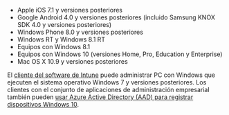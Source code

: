 
  - Apple iOS 7.1 y versiones posteriores
  - Google Android 4.0 y versiones posteriores (incluido Samsung KNOX SDK 4.0 y versiones posteriores)
  - Windows Phone 8.0 y versiones posteriores
  - Windows RT y Windows 8.1 RT
  - Equipos con Windows 8.1
  - Equipos con Windows 10 (versiones Home, Pro, Education y Enterprise)
  - Mac OS X 10.9 y versiones posteriores

El [cliente del software de Intune](/intune/deploy-use/manage-windows-pcs-with-microsoft-intune) puede administrar PC con Windows que ejecuten el sistema operativo Windows 7 y versiones posteriores. Los clientes con el conjunto de aplicaciones de administración empresarial también pueden [usar Azure Active Directory (AAD) para registrar dispositivos Windows 10](https://docs.microsoft.com/active-directory/active-directory-azureadjoin-windows10-devices-overview).


<!--HONumber=Sep16_HO1-->


